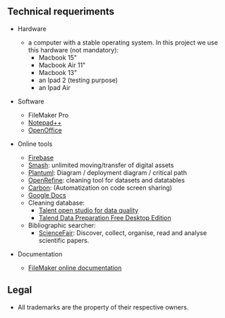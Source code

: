 ## Technical requeriments ##

* Hardware
    - a computer with a stable operating system. In this project we use this hardware (not mandatory):
        - Macbook 15"
        - Macbook Air 11" 
        - Macbook 13"
        - an Ipad 2 (testing purpose)
        - an Ipad Air 
* Software
     - FileMaker Pro
     - [Notepad++](https://notepad-plus-plus.org/download/v7.5.6.html)
     - [OpenOffice](https://www.openoffice.org/es/)
* Online tools
     - [Firebase](https://firebase.google.com/)
     - [Smash](https://www.fromsmash.com/): unlimited moving/transfer of digital assets
     - [Plantuml](http://www.plantuml.com/plantuml/uml/):  Diagram / deployment diagram / critical path
     - [OpenRefine](http://openrefine.org/): cleaning tool for datasets and datatables
     - [Carbon](https://carbon.now.sh/): (Automatization on code screen sharing)
     - [Google Docs](https://docs.google.com/)
     - Cleaning database:
         - [Talent open studio for data quality](https://www.talend.com/products/talend-open-studio/data-quality-open-studio/)
         - [Talend Data Preparation Free Desktop Edition](https://www.talend.com/products/data-preparation/data-preparation-free-desktop/)
    - Bibliographic searcher:
        - [ScienceFair](http://sciencefair-app.com): Discover, collect, organise, read and analyse scientific papers.
    
* Documentation
     - [FileMaker online documentation](https://www.filemaker.com/support/product/documentation.html)
     
## Legal ##

* All trademarks are the property of their respective owners.